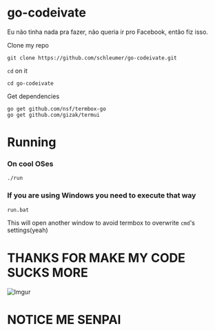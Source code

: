 # go-codeivate
Eu não tinha nada pra fazer, não queria ir pro Facebook, então fiz isso.


Clone my repo

```
git clone https://github.com/schleumer/go-codeivate.git
```

`cd` on it

```
cd go-codeivate
```

Get dependencies

```
go get github.com/nsf/termbox-go
go get github.com/gizak/termui
```

# Running

### On cool OSes

``` 
./run
```

### If you are using Windows you need to execute that way

```
run.bat
```

This will open another window to avoid termbox to overwrite `cmd`'s settings(yeah)

# THANKS FOR MAKE MY CODE SUCKS MORE

![Imgur](http://i.imgur.com/g43ERTQ.png)

# NOTICE ME SENPAI